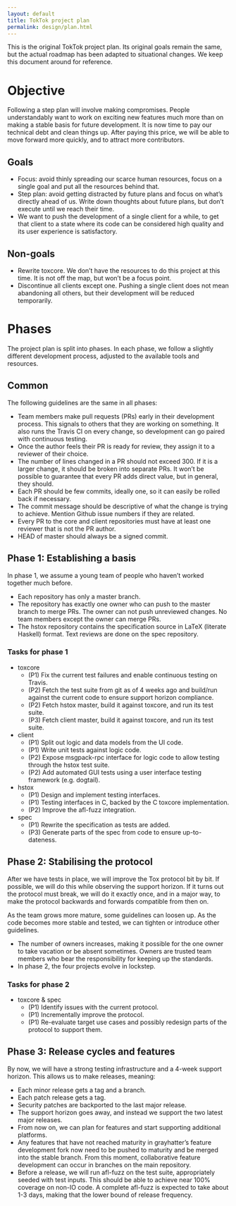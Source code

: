 ```yaml
---
layout: default
title: TokTok project plan
permalink: design/plan.html
---
```


This is the original TokTok project plan. Its original goals remain the same,
but the actual roadmap has been adapted to situational changes. We keep this
document around for reference.

# Objective

Following a step plan will involve making compromises. People understandably
want to work on exciting new features much more than on making a stable basis
for future development. It is now time to pay our technical debt and clean
things up. After paying this price, we will be able to move forward more
quickly, and to attract more contributors.

## Goals

-   Focus: avoid thinly spreading our scarce human resources, focus on a
    single goal and put all the resources behind that.
-   Step plan: avoid getting distracted by future plans and focus on what’s
    directly ahead of us. Write down thoughts about future plans, but don’t
    execute until we reach their time.
-   We want to push the development of a single client for a while, to get
    that client to a state where its code can be considered high quality and
    its user experience is satisfactory.

## Non-goals

-   Rewrite toxcore. We don’t have the resources to do this project at this
    time. It is not off the map, but won’t be a focus point.
-   Discontinue all clients except one. Pushing a single client does not mean
    abandoning all others, but their development will be reduced temporarily.

# Phases

The project plan is split into phases. In each phase, we follow a slightly
different development process, adjusted to the available tools and resources.

## Common

The following guidelines are the same in all phases:

-   Team members make pull requests (PRs) early in their development process.
    This signals to others that they are working on something. It also runs
    the Travis CI on every change, so development can go paired with
    continuous testing.
-   Once the author feels their PR is ready for review, they assign it to a
    reviewer of their choice.
-   The number of lines changed in a PR should not exceed 300. If it is a
    larger change, it should be broken into separate PRs. It won’t be possible
    to guarantee that every PR adds direct value, but in general, they should.
-   Each PR should be few commits, ideally one, so it can easily be rolled
    back if necessary.
-   The commit message should be descriptive of what the change is trying to
    achieve. Mention Github issue numbers if they are related.
-   Every PR to the core and client repositories must have at least one
    reviewer that is not the PR author.
-   HEAD of master should always be a signed commit.

## Phase 1: Establishing a basis

In phase 1, we assume a young team of people who haven’t worked together much
before.

-   Each repository has only a master branch.
-   The repository has exactly one owner who can push to the master branch to
    merge PRs. The owner can not push unreviewed changes. No team members
    except the owner can merge PRs.
-   The hstox repository contains the specification source in LaTeX (literate
    Haskell) format. Text reviews are done on the spec repository.

### Tasks for phase 1

-   toxcore
    -   (P1) Fix the current test failures and enable continuous testing on
        Travis.
    -   (P2) Fetch the test suite from git as of 4 weeks ago and build/run
        against the current code to ensure support horizon compliance.
    -   (P2) Fetch hstox master, build it against toxcore, and run its test
        suite.
    -   (P3) Fetch client master, build it against toxcore, and run its test
        suite.
-   client
    -   (P1) Split out logic and data models from the UI code.
    -   (P1) Write unit tests against logic code.
    -   (P2) Expose msgpack-rpc interface for logic code to allow testing
        through the hstox test suite.
    -   (P2) Add automated GUI tests using a user interface testing framework
        (e.g. dogtail).
-   hstox
    -   (P1) Design and implement testing interfaces.
    -   (P1) Testing interfaces in C, backed by the C toxcore implementation.
    -   (P2) Improve the afl-fuzz integration.
-   spec
    -   (P1) Rewrite the specification as tests are added.
    -   (P3) Generate parts of the spec from code to ensure up-to-dateness.

## Phase 2: Stabilising the protocol

After we have tests in place, we will improve the Tox protocol bit by bit. If
possible, we will do this while observing the support horizon. If it turns out
the protocol must break, we will do it exactly once, and in a major way, to
make the protocol backwards and forwards compatible from then on.

As the team grows more mature, some guidelines can loosen up. As the code
becomes more stable and tested, we can tighten or introduce other guidelines.

-   The number of owners increases, making it possible for the one owner to
    take vacation or be absent sometimes. Owners are trusted team members who
    bear the responsibility for keeping up the standards.
-   In phase 2, the four projects evolve in lockstep.

### Tasks for phase 2

-   toxcore & spec
    -   (P1) Identify issues with the current protocol.
    -   (P1) Incrementally improve the protocol.
    -   (P1) Re-evaluate target use cases and possibly redesign parts of the
        protocol to support them.

## Phase 3: Release cycles and features

By now, we will have a strong testing infrastructure and a 4-week support
horizon. This allows us to make releases, meaning:

-   Each minor release gets a tag and a branch.
-   Each patch release gets a tag.
-   Security patches are backported to the last major release.
-   The support horizon goes away, and instead we support the two latest major
    releases.
-   From now on, we can plan for features and start supporting additional
    platforms.
-   Any features that have not reached maturity in grayhatter’s feature
    development fork now need to be pushed to maturity and be merged into the
    stable branch. From this moment, collaborative feature development can
    occur in branches on the main repository.
-   Before a release, we will run afl-fuzz on the test suite, appropriately
    seeded with test inputs. This should be able to achieve near 100% coverage
    on non-IO code. A complete afl-fuzz is expected to take about 1-3 days,
    making that the lower bound of release frequency.
